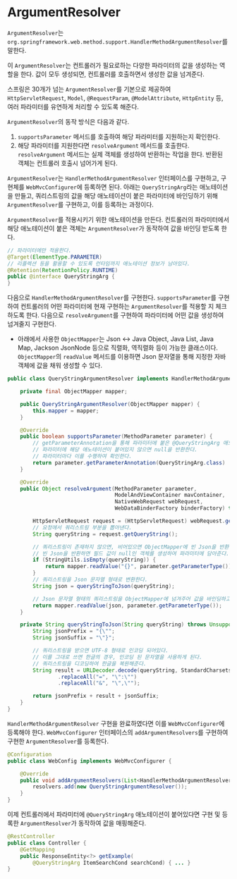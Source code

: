 # ArgumentResolver

`ArgumentResolver`는 `org.springframework.web.method.support.HandlerMethodArgumentResolver`를 말한다. 

이 `ArgumentResolver`는 컨트롤러가 필요로하는 다양한 파라미터의 값을 생성하는 역할을 한다. 값이 모두 생성되면, 컨트롤러를 호출하면서 생성한 값을 넘겨준다.

스프링은 30개가 넘는 `ArgumentResolver`를 기본으로 제공하여 `HttpServletRequest`, `Model`, `@RequestParam`, `@ModelAttribute`, `HttpEntity` 등, 여러 파라미터를 유연하게 처리할 수 있도록 해준다. 

`ArgumentResolver`의 동작 방식은 다음과 같다.

1. `supportsParameter` 메서드를 호출하여 해당 파라미터를 지원하는지 확인한다.
2. 해당 파라미터를 지원한다면 `resolveArgument` 메서드를 호출한다. `resolveArgument` 메서드는 실제 객체를 생성하여 반환하는 작업을 한다. 반환된 객체는 컨트롤러 호출시 넘어가게 된다.


`ArgumentResolver`는 `HandlerMethodArgumentResolver` 인터페이스를 구현하고, 구현체를 `WebMvcConfigurer`에 등록하면 된다. 아래는 `QueryStringArg`라는 애노테이션을 만들고, 쿼리스트링의 값을 해당 애노테이션이 붙은 파라미터에 바인딩하기 위해 `ArgumentResolver`를 구현하고, 이를 등록하는 과정이다.

`ArgumentResolver`를 적용시키기 위한 애노테이션을 만든다. 컨트롤러의 파라미터에서 해당 애노테이션이 붙은 객체는 `ArgumentResolver`가 동작하여 값을 바인딩 받도록 한다.

```java
// 파라미터에만 적용한다.
@Target(ElementType.PARAMETER)
// 리플렉션 등을 활용할 수 있도록 런타임까지 애노테이션 정보가 남아있다.
@Retention(RetentionPolicy.RUNTIME) 
public @interface QueryStringArg {
}
```

다음으로 `HandlerMethodArgumentResolver`를 구현한다. 
`supportsParameter`를 구현하여 컨트롤러의 어떤 파라미터에 현재 구현하는 `ArgumentResolver`를 적용할 지 체크하도록 한다.
다음으로 `resolveArgument`를 구현하여 파라미터에 어떤 값을 생성하여 넘겨줄지 구현한다.

- 아래에서 사용한 `ObjectMapper`는 Json <-> Java Object, Java List, Java Map, Jackson JsonNode 등으로 직렬화, 역직렬화 등이 가능한 클래스이다. `ObjectMapper`의 `readValue` 메서드를 이용하면 Json 문자열을 통해 지정한 자바 객체에 값을 채워 생성할 수 있다.

```java
public class QueryStringArgumentResolver implements HandlerMethodArgumentResolver {

    private final ObjectMapper mapper;

    public QueryStringArgumentResolver(ObjectMapper mapper) {
        this.mapper = mapper;
    }

    @Override
    public boolean supportsParameter(MethodParameter parameter) {
        // getParameterAnnotation을 통해 파라미터에 붙은 @QueryStringArg 애노테이션을 가져온다.
        // 파라미터에 해당 애노테이션이 붙어있지 않으면 null을 반환한다.
        // 파라미터마다 이를 수행하여 확인한다.
        return parameter.getParameterAnnotation(QueryStringArg.class) != null;
    }

    @Override
    public Object resolveArgument(MethodParameter parameter,
                                  ModelAndViewContainer mavContainer,
                                  NativeWebRequest webRequest,
                                  WebDataBinderFactory binderFactory) throws Exception {

        HttpServletRequest request = (HttpServletRequest) webRequest.getNativeRequest();
        // 요청에서 쿼리스트링 부분을 뽑아낸다.
        String queryString = request.getQueryString();

        // 쿼리스트링이 존재하지 않으면, 비어있으면 ObjectMapper에 빈 Json을 반환한다.
        // 빈 Json을 반환하면 필드 값이 null인 객체를 생성하여 파라미터에 담아준다.
        if (StringUtils.isEmpty(queryString)) {
            return mapper.readValue("{}", parameter.getParameterType());
        }
        // 쿼리스트링을 Json 문자열 형태로 변환한다.
        String json = queryStringToJson(queryString);

        // Json 문자열 형태의 쿼리스트링을 ObjectMapper에 넘겨주어 값을 바인딩하고, 이를 반환한다.
        return mapper.readValue(json, parameter.getParameterType());
    }

    private String queryStringToJson(String queryString) throws UnsupportedEncodingException {
        String jsonPrefix = "{\"";
        String jsonSuffix = "\"}";

        // 쿼리스트링을 받으면 UTF-8 형태로 인코딩 되어있다.
        // 이를 그대로 쓰면 한글의 경우, 인코딩 된 문자열을 사용하게 된다.
        // 쿼리스트링을 디코딩하여 한글을 복원해준다.
        String result = URLDecoder.decode(queryString, StandardCharsets.UTF_8)
                .replaceAll("=", "\":\"")
                .replaceAll("&", "\",\"");

        return jsonPrefix + result + jsonSuffix;
    }
}
```

`HandlerMethodArgumentResolver` 구현을 완료하였다면 이를 `WebMvcConfigurer`에 등록해야 한다. `WebMvcConfigurer` 인터페이스의 `addArgumentResolvers`를 구현하여 구현한 `ArgumentResolver`를 등록한다.

```java
@Configuration
public class WebConfig implements WebMvcConfigurer {

    @Override
    public void addArgumentResolvers(List<HandlerMethodArgumentResolver> resolvers) {
        resolvers.add(new QueryStringArgumentResolver());
    }
}
```

이제 컨트롤러에서 파라미터에 `@QueryStringArg` 애노테이션이 붙어있다면 구현 및 등록한 `ArgumentResolver`가 동작하여 값을 매핑해준다.

```java
@RestController
public class Controller {
    @GetMapping
    public ResponseEntity<?> getExample(
        @QueryStringArg ItemSearchCond searchCond) { ... }
}
```
